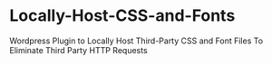 # Locally-Host-CSS-and-Fonts
Wordpress Plugin to Locally Host Third-Party CSS and Font Files To Eliminate Third Party HTTP Requests
